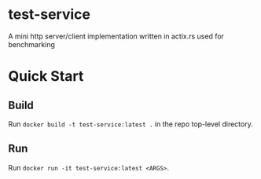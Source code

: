 # test-service
A mini http server/client implementation written in actix.rs used for benchmarking

# Quick Start
## Build
Run `docker build -t test-service:latest .` in the repo top-level directory.

## Run
Run `docker run -it test-service:latest <ARGS>`.
